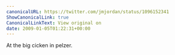 ```yaml
---
canonicalURL: https://twitter.com/jmjordan/status/1096152341
ShowCanonicalLink: true
CanonicalLinkText: View original on
date: 2009-01-05T01:22:31+00:00
---
```

At the big cicken in pelzer.